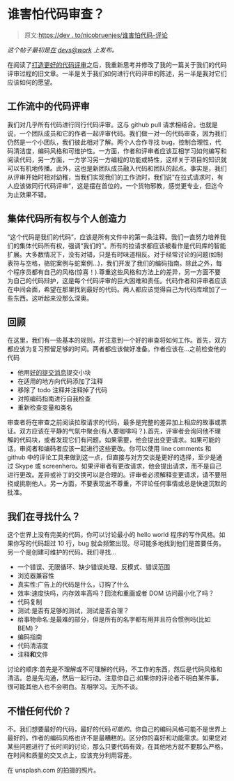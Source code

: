 # 谁害怕代码审查？

> 原文:[https://dev . to/nicobruenjes/谁害怕代码-评论](https://dev.to/nicobruenjes/who-is-afraid-of-the-code-review)

*这个帖子最初是[在](https://devsatwork.com/2017/05/10/afraid-code-review/) [devs@work](https://devsatwork.com/) 上发布。*

在阅读了[打造更好的代码评审](https://dev.to/vaidehijoshi/crafting-better-code-reviews)之后，我重新思考并修改了我的一篇关于我们的代码评审过程的旧文章。一半是关于我们如何进行代码评审的陈述，另一半是我对它们应该如何的愿望。

## [](#code-reviews-in-workflow)工作流中的代码评审

我们对几乎所有代码进行同行代码评审。这与 github pull 请求相结合。也就是说，一个团队成员和它的作者一起评审代码。我们做一对一的代码审查，因为我们仍然是一个小团队，我们彼此相对了解。两个人合作寻找 bug，控制合理性，代码清洁度，编码风格和可维护性。一方面，作者和评审者应该互相学习如何编写和阅读代码，另一方面，一方学习另一方编程的功能或特性，这样关于项目的知识就可以有机地传播。此外，这也是新团队成员融入代码和团队的起点。事实是，我们从评审开始时相对幼稚，当我们实现我们的工作流时，我们说“在拉式请求时，有人应该做同行代码评审”，这是摆在首位的。一个货物邪教，感觉更专业，但迄今为止效果不错。

## [](#collective-code-ownership-vs-personal-creativity)集体代码所有权与个人创造力

“这个代码是我们的代码”，应该是所有文件中的第一条注释。我们一直努力培养我们的集体代码所有权，强调“我们的”。所有的拉请求都应该被看作是代码库的智能扩展。大多数情况下，没有对错，只是有时味道相反。对于经常讨论的问题(如制表符与空格，骆驼案例与蛇案例…)，我们开发了我们的编码指南。除此之外，每个程序员都有自己的风格(惊喜！).尊重这些风格和方法上的差异，另一方面不要为自己的代码辩护，这是每个代码评审的巨大困难和责任。代码作者和评审者应该在中间会面，希望在那里找到最好的代码。两人都应该觉得自己为代码库增加了一些东西。这听起来没那么深奥。

## [](#the-review)回顾

在这里，我们有一些基本的规则，并注意到一个好的审查将如何工作。首先，双方都应该为复习预留足够的时间。两者都应该做好准备。作者应该在…之前检查他的代码

*   他用[好的提交消息](http://chris.beams.io/posts/git-commit/)提交小块
*   在适用的地方向代码添加了注释
*   移除了 todo 注释并注释掉了代码
*   对照编码指南进行自我检查
*   重新检查变量和类名

审查者将在审查之前阅读拉取请求的代码，最多是完整的差异加上相应的故事或票证。双方应该在平静的气氛中聚会(有人要咖啡吗？).首先，评审者会询问他不理解的代码块，或者发现它们有问题。如果需要，他会提出变更请求。如果可能的话，审阅者和编码者应该一起进行这些更改。你可以使用 line comments 和 github 中的评论工具来做到这一点，但直接与对方交谈是更好的选择，至少是通过 Skype 或 screenhero。如果评审者有更改请求，他会提出请求，而不是自己进行更改。差异或补丁的交换可以是合理的。评审者必须解释变更请求，请不要阻挠或挑剔他人。另一方面，不要表现出不尊重，不评论任何事情或总是快速沉默的批准。

## [](#what-are-we-looking-for)我们在寻找什么？

这个世界上没有完美的代码。你可以讨论最小的 hello world 程序的写作风格。如果你写的代码超过 10 行，bug 就会频繁出现。尽可能多地找到他们是首要任务。另一个是创建可维护的代码。我们寻找…

*   一个错误、无限循环、缺少错误处理、反模式、错误范围
*   浏览器兼容性
*   真实性:广告上的代码是什么，订购了什么
*   效率:速度快吗，内存效率高吗？回流和重画或者 DOM 访问最小化了吗？
*   代码复制
*   测试:是否有足够的测试，测试是否合理？
*   给事物命名:是最难的部分，但是所有的名字都有用并且符合惯例吗(比如 BEM)？
*   编码指南
*   代码清洁度
*   注释**和**文件

讨论的顺序:首先是不理解或不可理解的代码，不工作的东西，然后是代码风格和清洁。总是先沟通，然后一起行动。注意你自己:如果你的评论者不明白某件事，很可能其他人也不会明白。互相学习。无所不谈。

## [](#at-any-cost)不惜任何代价？

不。我们想要最好的代码，最好的代码*可能的*。你自己的编码风格可能不是世界上最好的。作者的编码风格也许不是最糟糕的。区分你的喜好和功能需求。如果您对某些问题进行了长时间的讨论，那么只要代码有效，在其他地方就不要那么严格。在时间和质量的交叉点上，应该充分利用容差。

在 unsplash.com 的拍摄的照片。